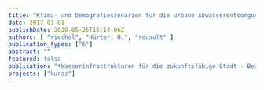 ```yaml
---
title: "Klima- und Demografieszenarien für die urbane Abwasserentsorgung"
date: 2017-01-01
publishDate: 2020-05-25T15:14:06Z
authors: [ "riechel", "Hürter, H.", "rouault" ]
publication_types: ["6"]
abstract: ""
featured: false
publication: "*Wasserinfrastrukturen für die zukunftsfähige Stadt - Beiträge aus der INIS-Forschung*"
projects: ["kuras"]
---
```


